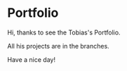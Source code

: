 # Portfolio
Hi, thanks to see the Tobias's Portfolio.

All his projects are in the branches.

Have a nice day!
